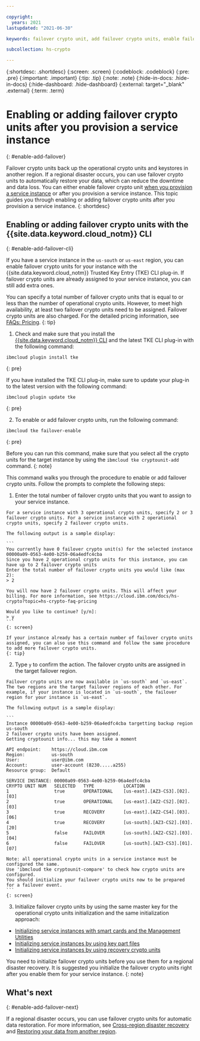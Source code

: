 ```yaml
---

copyright:
  years: 2021
lastupdated: "2021-06-30"

keywords: failover crypto unit, add failover crypto units, enable failover, enable cross-region recovery

subcollection: hs-crypto

---
```


{:shortdesc: .shortdesc}
{:screen: .screen}
{:codeblock: .codeblock}
{:pre: .pre}
{:important: .important}
{:tip: .tip}
{:note: .note}
{:hide-in-docs: .hide-in-docs}
{:hide-dashboard: .hide-dashboard}
{:external: target="_blank" .external}
{:term: .term}

# Enabling or adding failover crypto units after you provision a service instance
{: #enable-add-failover}

Failover crypto units back up the operational crypto units and keystores in another region. If a regional disaster occurs, you can use failover crypto units to automatically restore your data, which can reduce the downtime and data loss. You can either enable failover crypto unit [when you provision a service instance](/docs/hs-crypto?topic=hs-crypto-provision) or after you provision a service instance. This topic guides you through enabling or adding failover crypto units after you provision a service instance.
{: shortdesc}

## Enabling or adding failover crypto units with the {{site.data.keyword.cloud_notm}} CLI
{: #enable-add-failover-cli}

If you have a service instance in the `us-south` or `us-east` region, you can enable failover crypto units for your instance with the {{site.data.keyword.cloud_notm}} Trusted Key Entry (TKE) CLI plug-in. If failover crypto units are already assigned to your service instance, you can still add extra ones.

You can specify a total number of failover crypto units that is equal to or less than the number of operational crypto units. However, to meet high availability, at least two failover crypto units need to be assigned. Failover crypto units are also charged. For the detailed pricing information, see [FAQs: Pricing](/docs/hs-crypto?topic=hs-crypto-faq-pricing).
{: tip}

1. Check and make sure that you install the [{{site.data.keyword.cloud_notm}} CLI](/docs/cli?topic=cli-install-ibmcloud-cli) and the latest TKE CLI plug-in with the following command:

  ```
  ibmcloud plugin install tke
  ```
  {: pre}

  If you have installed the TKE CLI plug-in, make sure to update your plug-in to the latest version with the following command:

  ```
  ibmcloud plugin update tke
  ```
  {: pre}

2. To enable or add failover crypto units, run the following command:

  ```
  ibmcloud tke failover-enable
  ```
  {: pre}

  Before you can run this command, make sure that you select all the crypto units for the target instance by using the `ibmcloud tke cryptounit-add` command.
  {: note}

  This command walks you through the procedure to enable or add failover crypto units. Follow the prompts to complete the following steps:

  1. Enter the total number of failover crypto units that you want to assign to your service instance.

    For a service instance with 3 operational crypto units, specify 2 or 3 failover crypto units. For a service instance with 2 operational crypto units, specify 2 failover crypto units.

    The following output is a sample display:

    ```
    You currently have 0 failover crypto unit(s) for the selected instance 00000a09-0563-4e00-b259-06a4edfc4cba
    Since you have 2 operational crypto units for this instance, you can have up to 2 failover crypto units
    Enter the total number of failover crypto units you would like (max 2):
    > 2

    You will now have 2 failover crypto units. This will affect your billing. For more information, see https://cloud.ibm.com/docs/hs-crypto?topic=hs-crypto-faq-pricing

    Would you like to continue? [y/n]:
    > y
    ```
    {: screen}

    If your instance already has a certain number of failover crypto units assigned, you can also use this command and follow the same procedure to add more failover crypto units.
    {: tip}

  2. Type `y` to confirm the action. The failover crypto units are assigned in the target failover region.

    Failover crypto units are now available in `us-south` and `us-east`. The two regions are the target failover regions of each other. For example, if your instance is located in `us-south`, the failover region for your instance is `us-east`.

    The following output is a sample display:

    ```
    Instance 00000a09-0563-4e00-b259-06a4edfc4cba targetting backup region us-south
    2 failover crypto units have been assigned.
    Getting cryptounit info... this may take a moment

    API endpoint:    https://cloud.ibm.com
    Region:          us-south
    User:            user@ibm.com
    Account:         user-account (8230.....a255)
    Resource group:  Default

    SERVICE INSTANCE: 00000a09-0563-4e00-b259-06a4edfc4cba
    CRYPTO UNIT NUM   SELECTED   TYPE           LOCATION
    1                 true       OPERATIONAL    [us-east].[AZ3-CS3].[02].[03]
    2                 true       OPERATIONAL    [us-east].[AZ2-CS2].[02].[03]
    3                 true       RECOVERY       [us-east].[AZ2-CS4].[03].[06]
    4                 true       RECOVERY       [us-south].[AZ3-CS2].[03].[20]
    5                 false      FAILOVER       [us-south].[AZ2-CS2].[03].[04]
    6                 false      FAILOVER       [us-south].[AZ3-CS3].[01].[07]

    Note: all operational crypto units in a service instance must be configured the same.
    Use 'ibmcloud tke cryptounit-compare' to check how crypto units are configured.
    You should initialize your failover crypto units now to be prepared for a failover event.
    ```
    {: screen}

3. Initialize failover crypto units by using the same master key for the operational crypto units initialization and the same initialization approach:

  - [Initializing service instances with smart cards and the Management Utilities](/docs/hs-crypto?topic=hs-crypto-initialize-hsm-management-utilities)
  - [Initializing service instances by using key part files](/docs/hs-crypto?topic=hs-crypto-initialize-hsm)
  - [Initializing service instances by using recovery crypto units](/docs/hs-crypto?topic=hs-crypto-initialize-hsm-recovery-crypto-unit)

  You need to initialize failover crypto units before you use them for a regional disaster recovery. It is suggested you initialize the failover crypto units right after you enable them for your service instance.
  {: note}

## What's next
{: #enable-add-failover-next}

If a regional disaster occurs, you can use failover crypto units for automatic data restoration. For more information, see [Cross-region disaster recovery](/docs/hs-crypto?topic=hs-crypto-ha-dr#cross-region-disaster-recovery) and [Restoring your data from another region](/docs/hs-crypto?topic=hs-crypto-restore-data).
